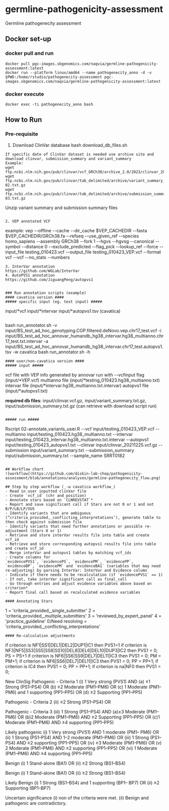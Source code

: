 # germline-pathogenicity-assessment
Germline pathogenecity assessment

## Docker set-up

### docker pull and run
```
docker pull pgc-images.sbgenomics.com/naqvia/germline-pathogenicity-assessment:latest
docker run --platform linux/amd64 --name pathogenecity_anno -d -v $PWD:/home/rstudio/pathogenecity-assessment pgc-images.sbgenomics.com/naqvia/germline-pathogenicity-assessment:latest

```
### docker execute
```
docker exec -ti pathogenecity_anno bash
```

## How to Run

### Pre-requisite
1. Download ClinVar database
bash download_db_files.sh
```
If specific date of ClinVar dataset is needed use archive site and download clinvar, submission_summary and variant_summary
Example: 
wget ftp.ncbi.nlm.nih.gov/pub/clinvar/vcf_GRCh38/archive_2.0/2023/clinvar_20230218.vcf.gz
wget ftp.ncbi.nlm.nih.gov/pub/clinvar/tab_delimited/archive/variant_summary_2023-02.txt.gz
wget ftp.ncbi.nlm.nih.gov/pub/clinvar/tab_delimited/archive/submission_summary_2023-03.txt.gz
```
Unzip variant summary and submission summary files
```

2. VEP annotated VCF
```
example:
vep --offline --cache --dir_cache $VEP_CACHEDIR --fasta $VEP_CACHEDIR/GRCh38.fa --refseq --use_given_ref --species homo_sapiens --assembly GRCh38 --fork 1 --hgvs --hgvsg --canonical --symbol --distance 0 --exclude_predicted --flag_pick --lookup_ref --force --input_file testing_010423.vcf --output_file testing_010423_VEP.vcf --format vcf --vcf --no_stats --numbers
```
3. InterVar annotation 
https://github.com/WGLab/InterVar
4. AutoPVS1 annotation
https://github.com/JiguangPeng/autopvs1


### Run annotation scripts (example)
#### cavatica version ####
##### specific input (eg. test input) #####
```
input/*vcf
input/*intervar
input/*autopvs1.tsv (cavatica)
```
```
bash run_annotator.sh -v input/BS_test_ad_hoc_genotyping.CGP.filtered.deNovo.vep.chr17_test.vcf -i input/BS_test_ad_hoc_annovar_humandb_hg38_intervar.hg38_multianno.chr17_test.txt.intervar -a input/BS_test_ad_hoc_annovar_humandb_hg38_intervar.chr17_test.autopvs1.tsv -w cavatica
bash run_annotator.sh -h
```
#### user/non-cavatica version ####
##### input #####
 ```
vcf file with VEP info generated by annovar run with --vcfinput flag (input/*VEP.vcf)
multianno file (input/*testing_010423.hg38_multianno.txt)
intervar file (input/*intervar.hg38_multianno.txt.intervar)
autopvs1 file (input/*autopvs1.txt)

**required db files**: input/clinvar.vcf.gz, input/variant_summary.txt.gz, input/submission_summary.txt.gz (can retrieve with download script run)
```

##### run #####
```
Rscript 02-annotate_variants_user.R --vcf input/testing_010423_VEP.vcf --multianno input/testing_010423.hg38_multianno.txt --intervar input/testing_010423_intervar.hg38_multianno.txt.intervar --autopvs1 input/testing_010423_autopvs1.txt --clinvar input/clinvar_20211225.vcf.gz --submission input/variant_summary.txt --submission_summary input/submission_summary.txt --sample_name SRRT0182
```

## Workflow chart  
![workflow](https://github.com/diskin-lab-chop/pathogenicity-assessment/blob/annotations/analyses/germline-pathogenecity_flow.png)

## Step by step workflow (_-w cavatica workflow_)
- Read in user inputted clinVar file
- Create `vcf_id` (chr and position)
- Annotate stars based on `CLNREVSTAT`*
- Report and save significant call if Stars are not 0 or 1 and not B/P/LB/LP/VUS
- Identify variants that are ambiguous (“criteria_provided,_conflicting_interpretations’), generate table to then check against submission file
- Identify variants that need further annotations or possible re-adjustment (Stars 0 or 1)
- Retrieve and store interVar results file into table and create vcf_id
- Retrieve and store corresponding autopvs1 results file into table and create vcf_id
- Merge interVar and autopvs1 tables by matching vcf_ids
- Create columns for `evidencePVS1`, `evidencePS`, `evidencePM`, `evidencePP`, `evidenceBP`, `evidencePM` and `evidenceBA1` (variables that may need re-adjusting) by parsing InterVar: InterVar and Evidence column
- Indicate if there needs to be recalculation (if `evidencePVS1` == 1)
- If not, take interVar significant call as final_call
- Go through entries and adjust evidence variables above based on criterion*
- Report final call based on recalculated evidence variables

#### Annotating Stars
```
1 = 'criteria_provided,_single_submitter'
2 = 'criteria_provided,_multiple_submitters'
3 = 'reviewed_by_expert_panel'
4 = 'practice_guideline'
0/Need resolving = 'criteria_provided,_conflicting_interpretations'
```
#### Re-calculation adjustments
```
if criterion is NF1|SS1|DEL1|DEL2|DUP1|IC1 then PVS1=1
if criterion is NF3|NF5|SS3|SS5|SS8|SS10|DEL8|DEL6|DEL10|DUP3|IC2 then PVS1 = 0; PS = PS+1
if criterion is NF6|SS6|SS9|DEL7|DEL11|IC3 then PVS1 = 0; PM = PM+1;
if criterion is NF6|SS6|DEL7|DEL11|IC3 then PVS1 = 0; PP = PP+1;
if criterion is IC4 then PVS1 = 0; PP = PP+1;
if criterion is na|NF0  then PVS1 = 0;

New ClinSig
Pathogenic - Criteria 1
  (i) 1 Very strong (PVS1) AND
        (a) ≥1 Strong (PS1–PS4) OR
        (b) ≥2 Moderate (PM1–PM6) OR
        (c) 1 Moderate (PM1–PM6) and 1 supporting (PP1–PP5) OR
        (d) ≥2 Supporting (PP1–PP5)

Pathogenic - Criteria 2
  (ii) ≥2 Strong (PS1–PS4) OR

Pathogenic - Criteria 3
  (iii) 1 Strong (PS1–PS4) AND
        (a)≥3 Moderate (PM1–PM6) OR
        (b)2 Moderate (PM1–PM6) AND ≥2 Supporting (PP1–PP5) OR
        (c)1 Moderate (PM1–PM6) AND ≥4 supporting (PP1–PP5)

Likely pathogenic
        (i) 1 Very strong (PVS1) AND 1 moderate (PM1– PM6) OR
        (ii) 1 Strong (PS1–PS4) AND 1–2 moderate (PM1–PM6) OR
        (iii) 1 Strong (PS1–PS4) AND ≥2 supporting (PP1–PP5) OR
        (iv)  ≥3 Moderate (PM1–PM6) OR
        (v) 2 Moderate (PM1–PM6) AND ≥2 supporting (PP1–PP5) OR
        (vi) 1 Moderate (PM1–PM6) AND ≥4 supporting (PP1–PP5)

Benign
        (i) 1 Stand-alone (BA1) OR
        (ii) ≥2 Strong (BS1–BS4)

Benign
        (i) 1 Stand-alone (BA1) OR
        (ii) ≥2 Strong (BS1–BS4)

Likely Benign
        (i) 1 Strong (BS1–BS4) and 1 supporting (BP1– BP7) OR
        (ii) ≥2 Supporting (BP1–BP7)

Uncertain  significance
        (i) non of the criteria were met.
        (ii) Benign and pathogenic are contradictory.
```
